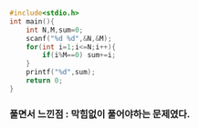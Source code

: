 ```cpp
#include<stdio.h>
int main(){
	int N,M,sum=0;
	scanf("%d %d",&N,&M);
	for(int i=1;i<=N;i++){
		if(i%M==0) sum+=i;
	}
	printf("%d",sum);
	return 0;
}
```
### 풀면서 느낀점 : 막힘없이 풀어야하는 문제였다.

 
